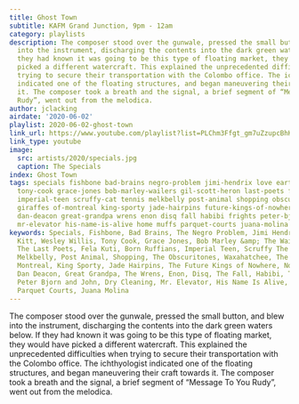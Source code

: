 ```yaml
---
title: Ghost Town
subtitle: KAFM Grand Junction, 9pm - 12am
category: playlists
description: The composer stood over the gunwale, pressed the small button, and blew
  into the instrument, discharging the contents into the dark green waters below.  If
  they had known it was going to be this type of floating market, they would have
  picked a different watercraft. This explained the unprecedented difficulties when
  trying to secure their transportation with the Colombo office. The ichthyologist
  indicated one of the floating structures, and began maneuvering their craft towards
  it. The composer took a breath and the signal, a brief segment of “Message To You
  Rudy”, went out from the melodica.
author: jclacking
airdate: '2020-06-02'
playlist: 2020-06-02-ghost-town
link_url: https://www.youtube.com/playlist?list=PLChm3Ffgt_gm7uZzupcBhKR-Tu3F_IFUZ
link_type: youtube
image:
  src: artists/2020/specials.jpg
  caption: The Specials
index: Ghost Town
tags: specials fishbone bad-brains negro-problem jimi-hendrix love eartha-kitt wesley-willis
  tony-cook grace-jones bob-marley-wailers gil-scott-heron last-poets fela-kuti born-ruffians
  imperial-teen scruffy-cat tennis melkbelly post-animal shopping obscuritones waxahatchee
  giraffes of-montreal king-sporty jade-hairpins future-kings-of-nowhere noonday-underground
  dan-deacon great-grandpa wrens enon disq fall habibi frights peter-bjorn-john dry-cleaning
  mr-elevator his-name-is-alive home muffs parquet-courts juana-molina
keywords: Specials, Fishbone, Bad Brains, The Negro Problem, Jimi Hendrix, Love, Eartha
  Kitt, Wesley Willis, Tony Cook, Grace Jones, Bob Marley &amp; The Wailers, Gil Scott-Heron,
  The Last Poets, Fela Kuti, Born Ruffians, Imperial Teen, Scruffy The Cat, Tennis,
  Melkbelly, Post Animal, Shopping, The Obscuritones, Waxahatchee, The Giraffes, Of
  Montreal, King Sporty, Jade Hairpins, The Future Kings of Nowhere, Noonday Underground,
  Dan Deacon, Great Grandpa, The Wrens, Enon, Disq, The Fall, Habibi, The Frights,
  Peter Bjorn and John, Dry Cleaning, Mr. Elevator, His Name Is Alive, Home, The Muffs,
  Parquet Courts, Juana Molina
---
```

The composer stood over the gunwale, pressed the small button, and blew into the instrument, discharging the contents into the dark green waters below.  If they had known it was going to be this type of floating market, they would have picked a different watercraft. This explained the unprecedented difficulties when trying to secure their transportation with the Colombo office. The ichthyologist indicated one of the floating structures, and began maneuvering their craft towards it. The composer took a breath and the signal, a brief segment of “Message To You Rudy”, went out from the melodica.
